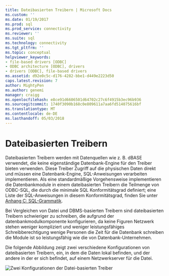 ```yaml
---
title: Dateibasierten Treibern | Microsoft Docs
ms.custom: ''
ms.date: 01/19/2017
ms.prod: sql
ms.prod_service: connectivity
ms.reviewer: ''
ms.suite: sql
ms.technology: connectivity
ms.tgt_pltfrm: ''
ms.topic: conceptual
helpviewer_keywords:
- file-based drivers [ODBC]
- ODBC architecture [ODBC], drivers
- drivers [ODBC], file-based drivers
ms.assetid: d92e0c5c-d176-4282-bbe1-d449e2223d50
caps.latest.revision: 7
author: MightyPen
ms.author: genemi
manager: craigg
ms.openlocfilehash: e8ce91d6606501d64702c27c6f4915b3ec96b936
ms.sourcegitcommit: 1740f3090b168c0e809611a7aa6fd514075616bf
ms.translationtype: MT
ms.contentlocale: de-DE
ms.lasthandoff: 05/03/2018
---
```

# <a name="file-based-drivers"></a>Dateibasierten Treibern
Dateibasierten Treibern werden mit Datenquellen wie z. B. dBASE verwendet, die keine eigenständige Datenbank-Engine für den Treiber bieten verwenden. Diese Treiber Zugriff auf die physischen Daten direkt und müssen eine Datenbank-Engine, SQL-Anweisungen verarbeiten implementieren. Als eine standardmäßige Vorgehensweise implementieren die Datenbankmodule in einem dateibasierten Treibern die Teilmenge von ODBC-SQL, die durch die minimale SQL Konformitätsgrad definiert; eine Liste der SQL-Anweisungen in diesem Konformitätsgrad, finden Sie unter [Anhang C: SQL-Grammatik](../../odbc/reference/appendixes/appendix-c-sql-grammar.md).  
  
 Bei Vergleichen von Datei und DBMS-basierten Treibern sind dateibasierten Treibern schwieriger zu schreiben, die aufgrund der datenbankmodulkomponente konfigurieren, da keine Figuren Netzwerk stehen weniger kompliziert und weniger leistungsfähiges Schreibberechtigung wenige Personen die Zeit für die Datenbank schreiben die Module ist so leistungsfähig wie die von Datenbank-Unternehmen.  
  
 Die folgende Abbildung zeigt zwei verschiedene Konfigurationen von dateibasierten Treibern, ein, in dem die Daten lokal befinden, und der andere in der er sich befindet, auf einem Netzwerkserver für die Datei.  
  
 ![Zwei Konfigurationen der Datei&#45;basierten Treiber](../../odbc/reference/media/pr06.gif "pr06")
